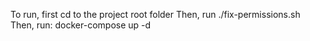 To run, first cd to the project root folder
Then, run ./fix-permissions.sh
Then, run: docker-compose up -d
